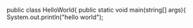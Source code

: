 public class HelloWorld{
public static void main(string[] args){
System.out.println("hello world");
